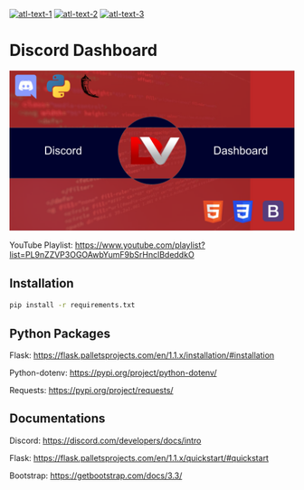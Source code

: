 [![atl-text-1](https://img.shields.io/badge/Version-3.9.1-red?logo=Python&style=flat)](https://www.python.org/) [![atl-text-2](https://img.shields.io/badge/Version-1.1.x-red?logo=Flask&style=flat)](https://flask.palletsprojects.com/en/1.1.x/) [![atl-text-3](https://img.shields.io/badge/License-MIT-red?logo=License&style=flat)](https://github.com/DevStrikerTech)


# Discord Dashboard

[![Tutorial](https://raw.githubusercontent.com/DevStrikerTech/Python-Security-in-Nutshell/main/asset/Tutorial-Poster.png)](https://www.youtube.com/watch?v=PZ-CnxWEK-o")

YouTube Playlist: https://www.youtube.com/playlist?list=PL9nZZVP3OGOAwbYumF9bSrHnclBdeddkO

## Installation
```bash
pip install -r requirements.txt
```

## Python Packages

Flask: https://flask.palletsprojects.com/en/1.1.x/installation/#installation

Python-dotenv: https://pypi.org/project/python-dotenv/

Requests: https://pypi.org/project/requests/

## Documentations

Discord: https://discord.com/developers/docs/intro

Flask: https://flask.palletsprojects.com/en/1.1.x/quickstart/#quickstart

Bootstrap: https://getbootstrap.com/docs/3.3/

